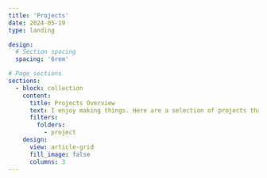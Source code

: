 ```yaml
---
title: 'Projects'
date: 2024-05-19
type: landing

design:
  # Section spacing
  spacing: '6rem'

# Page sections
sections:
  - block: collection
    content:
      title: Projects Overview
      text: I enjoy making things. Here are a selection of projects that I have worked on over the years.
      filters:
        folders:
          - project
    design:
      view: article-grid
      fill_image: false
      columns: 3
---
```

